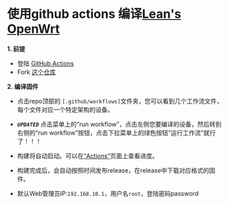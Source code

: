 # 使用github actions 编译[Lean's OpenWrt](https://github.com/coolsnowwolf/lede)   

**1. 前提**
  - 登陆 [GitHub Actions](https://github.com/features/actions/signup)
  - Fork [这个仓库](https://github.com/esirplayground/AutoBuild-OpenWrt)
    
**2. 编译固件**
  - 点击repo顶部的 `[.github/workflows]`文件夹，您可以看到几个工作流文件，每个文件对应一个特定架构的设备。
  - ***`UPDATED`*** 点击菜单上的“run workflow”，点击左侧您要编译的设备，然后转到右侧的“run workflow”按钮，点击下拉菜单上的绿色按钮“运行工作流“就行了！！！

  - 构建将自动启动。可以在[“Actions”](https://github.com/LeeHe-gif/AutoBuild-LEDE/actions)页面上查看进度。

  - 构建完成后，会自动按照时间发布release，在release中下载对应格式的固件。

  - 默认Web管理员IP:`192.168.10.1`，用户名`root`，登陆密码password
